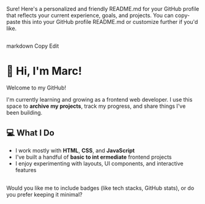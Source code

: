 Sure! Here's a personalized and friendly README.md for your GitHub profile that reflects your current experience, goals, and projects. You can copy-paste this into your GitHub profile README.md or customize further if you'd like.

##
markdown
Copy
Edit


# 👋 Hi, I'm Marc!

Welcome to my GitHub!

I'm currently learning and growing as a frontend web developer. I use this space to **archive my projects**, track my progress, and share things I've been building.

## 💻 What I Do

- I work mostly with **HTML**, **CSS**, and **JavaScript**
- I've built a handful of **basic to int ermediate** frontend projects
- I enjoy experimenting with layouts, UI components, and interactive features



##  

Would you like me to include badges (like tech stacks, GitHub stats), or do you prefer keeping it minimal?
